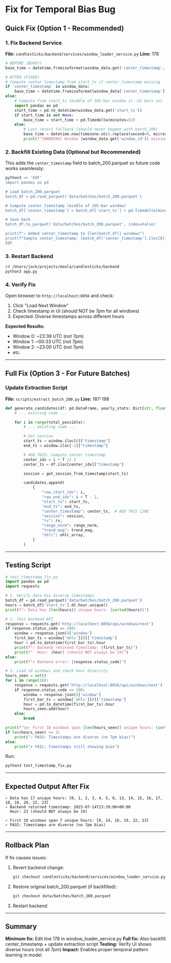 # Fix for Temporal Bias Bug

## Quick Fix (Option 1 - Recommended)

### 1. Fix Backend Service

**File:** `candlesticks/backend/services/window_loader_service.py`
**Line:** 178

```python
# BEFORE (BUGGY)
base_time = datetime.fromisoformat(window_data.get('center_timestamp', datetime.now().isoformat()))

# AFTER (FIXED)
# Compute center timestamp from start_ts if center_timestamp missing
if 'center_timestamp' in window_data:
    base_time = datetime.fromisoformat(window_data['center_timestamp'])
else:
    # Compute from start_ts (middle of 105-bar window is ~52 bars in)
    import pandas as pd
    start_time = pd.to_datetime(window_data.get('start_ts'))
    if start_time is not None:
        base_time = start_time + pd.Timedelta(minutes=52)
    else:
        # Last resort fallback (should never happen with batch_200)
        base_time = datetime.now(timezone.utc).replace(second=0, microsecond=0)
        print(f"[WARNING] Window {window_data.get('window_id')} missing both center_timestamp and start_ts, using current time")
```

### 2. Backfill Existing Data (Optional but Recommended)

This adds the `center_timestamp` field to batch_200.parquet so future code works seamlessly:

```bash
python3 << 'EOF'
import pandas as pd

# Load batch_200.parquet
batch_df = pd.read_parquet('data/batches/batch_200.parquet')

# Compute center_timestamp (middle of 105-bar window)
batch_df['center_timestamp'] = batch_df['start_ts'] + pd.Timedelta(minutes=52)

# Save back
batch_df.to_parquet('data/batches/batch_200.parquet', index=False)

print(f"✓ Added center_timestamp to {len(batch_df)} windows")
print(f"Sample center_timestamp: {batch_df['center_timestamp'].iloc[0]}")
EOF
```

### 3. Restart Backend

```bash
cd /Users/jack/projects/moola/candlesticks/backend
python3 app.py
```

### 4. Verify Fix

Open browser to `http://localhost:8056` and check:

1. Click "Load Next Window"
2. Check timestamp in UI (should NOT be 7pm for all windows)
3. Expected: Diverse timestamps across different hours

**Expected Results:**
- Window 0: ~23:39 UTC (not 7pm)
- Window 1: ~00:33 UTC (not 7pm)
- Window 2: ~23:00 UTC (not 7pm)
- etc.

---

## Full Fix (Option 3 - For Future Batches)

### Update Extraction Script

**File:** `scripts/extract_batch_200.py`
**Line:** 187-198

```python
def generate_candidates(df: pd.DataFrame, yearly_stats: Dict[str, float]) -> pd.DataFrame:
    # ... existing code ...

    for i in range(total_possible):
        # ... existing code ...

        # Get session
        start_ts = window.iloc[0]["timestamp"]
        end_ts = window.iloc[-1]["timestamp"]

        # ADD THIS: Compute center timestamp
        center_idx = i + T // 2
        center_ts = df.iloc[center_idx]["timestamp"]

        session = get_session_from_timestamp(start_ts)

        candidates.append(
            {
                "raw_start_idx": i,
                "raw_end_idx": i + T - 1,
                "start_ts": start_ts,
                "end_ts": end_ts,
                "center_timestamp": center_ts,  # ADD THIS LINE
                "session": session,
                "rv": rv,
                "range_norm": range_norm,
                "trend_mag": trend_mag,
                "ohlc": ohlc_array,
            }
        )
```

---

## Testing Script

```python
# test_timestamp_fix.py
import pandas as pd
import requests

# 1. Verify data has diverse timestamps
batch_df = pd.read_parquet('data/batches/batch_200.parquet')
hours = batch_df['start_ts'].dt.hour.unique()
print(f"✓ Data has {len(hours)} unique hours: {sorted(hours)}")

# 2. Test backend API
response = requests.get('http://localhost:8056/api/windows/next')
if response.status_code == 200:
    window = response.json()['window']
    first_bar_ts = window['ohlc'][0]['timestamp']
    hour = pd.to_datetime(first_bar_ts).hour
    print(f"✓ Backend returned timestamp: {first_bar_ts}")
    print(f"  Hour: {hour} (should NOT always be 19)")
else:
    print(f"✗ Backend error: {response.status_code}")

# 3. Load 10 windows and check hour diversity
hours_seen = set()
for i in range(10):
    response = requests.get('http://localhost:8056/api/windows/next')
    if response.status_code == 200:
        window = response.json()['window']
        first_bar_ts = window['ohlc'][0]['timestamp']
        hour = pd.to_datetime(first_bar_ts).hour
        hours_seen.add(hour)
    else:
        break

print(f"\n✓ First 10 windows span {len(hours_seen)} unique hours: {sorted(hours_seen)}")
if len(hours_seen) >= 3:
    print("✓ PASS: Timestamps are diverse (no 7pm bias)")
else:
    print("✗ FAIL: Timestamps still showing bias")
```

Run:
```bash
python3 test_timestamp_fix.py
```

---

## Expected Output After Fix

```
✓ Data has 17 unique hours: [0, 1, 2, 3, 4, 5, 6, 13, 14, 15, 16, 17, 18, 19, 20, 22, 23]
✓ Backend returned timestamp: 2025-07-14T23:39:00+00:00
  Hour: 23 (should NOT always be 19)

✓ First 10 windows span 7 unique hours: [0, 14, 16, 19, 22, 23]
✓ PASS: Timestamps are diverse (no 7pm bias)
```

---

## Rollback Plan

If fix causes issues:

1. Revert backend change:
   ```bash
   git checkout candlesticks/backend/services/window_loader_service.py
   ```

2. Restore original batch_200.parquet (if backfilled):
   ```bash
   git checkout data/batches/batch_200.parquet
   ```

3. Restart backend

---

## Summary

**Minimum fix:** Edit line 178 in window_loader_service.py
**Full fix:** Also backfill center_timestamp + update extraction script
**Testing:** Verify UI shows diverse hours (not all 7pm)
**Impact:** Enables proper temporal pattern learning in model
